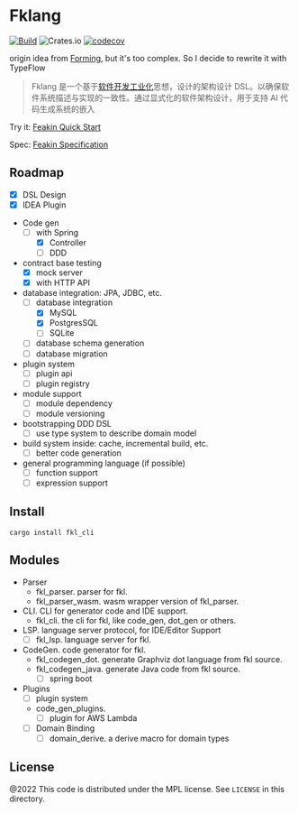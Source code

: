 # Fklang

[![Build](https://github.com/feakin/fklang/actions/workflows/build.yml/badge.svg)](https://github.com/feakin/fklang/actions/workflows/build.yml)
![Crates.io](https://img.shields.io/crates/v/fkl_cli)
[![codecov](https://codecov.io/gh/feakin/fklang/branch/master/graph/badge.svg?token=PCIL3T0NDR)](https://codecov.io/gh/feakin/fklang)

origin idea from [Forming](https://github.com/inherd/forming), but it's too complex. So I decide to rewrite it with
TypeFlow

> Fklang 是一个基于[软件开发工业化](https://book.feakin.com/design-principles)思想，设计的架构设计
> DSL。以确保软件系统描述与实现的一致性。通过显式化的软件架构设计，用于支持 AI 代码生成系统的嵌入

Try it: [Feakin Quick Start](https://book.feakin.com/quick-start.html)

Spec: [Feakin Specification](https://book.feakin.com/fklang/specification.html)

## Roadmap

- [x] DSL Design
- [x] IDEA Plugin
- Code gen
  - [ ] with Spring
    - [x] Controller
    - [ ] DDD
- contract base testing
  - [x] mock server
  - [x] with HTTP API
- database integration: JPA, JDBC, etc.
  - [ ] database integration
    - [x] MySQL
    - [x] PostgresSQL
    - [ ] SQLite
  - [ ] database schema generation
  - [ ] database migration
- plugin system
  - [ ] plugin api
  - [ ] plugin registry
- module support
  - [ ] module dependency
  - [ ] module versioning
- bootstrapping DDD DSL
  - [ ] use type system to describe domain model
- build system inside: cache, incremental build, etc.
  - [ ] better code generation
- general programming language (if possible)
  - [ ] function support
  - [ ] expression support

## Install

```
cargo install fkl_cli
```

## Modules

- Parser
  - fkl_parser. parser for fkl.
  - fkl_parser_wasm. wasm wrapper version of fkl_parser.
- CLI. CLI for generator code and IDE support.
  - fkl_cli. the cli for fkl, like code_gen, dot_gen or others.
- LSP. language server protocol, for IDE/Editor Support
  - [ ] fkl_lsp. language server for fkl.
- CodeGen. code generator for fkl.
  - fkl_codegen_dot. generate Graphviz dot language from fkl source.
  - fkl_codegen_java. generate Java code from fkl source.
    - [ ] spring boot
- Plugins
  - [ ] plugin system
  - code_gen_plugins.
    - [ ] plugin for AWS Lambda
  - [ ] Domain Binding
    - [ ] domain_derive. a derive macro for domain types

## License

@2022 This code is distributed under the MPL license. See `LICENSE` in this directory.
